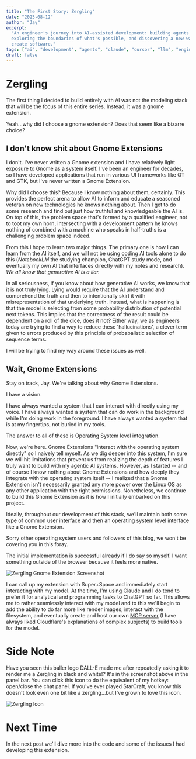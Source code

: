 ```yaml
---
title: "The First Story: Zergling"
date: "2025-08-12"
author: "Jay"
excerpt:
  "An engineer's journey into AI-assisted development: building agents with AI,
  exploring the boundaries of what's possible, and discovering a new way to
  create software."
tags: ["ai", "development", "agents", "claude", "cursor", "llm", "engineering"]
draft: false
---
```


# Zergling

The first thing I decided to build entirely with AI was not the modeling stack
that will be the focus of this entire series. Instead, it was a gnome extension.

Yeah...why did I choose a gnome extension? Does that seem like a bizarre choice?

## I don't know shit about Gnome Extensions

I don't. I've never written a Gnome extension and I have relatively light
exposure to Gnome as a system itself. I've been an engineer for decades, so I
have developed applications that run in various UI frameworks like QT and GTK,
but I've never written a Gnome Extension.

Why did I choose this? Because I know nothing about them, certainly. This
provides the perfect arena to allow AI to inform and educate a seasoned veteran
on new technologies he knows nothing about. Then I get to do some research and
find out just how truthful and knowledgeable the AI is. On top of this, the
problem space that's formed by a qualified engineer, not to toot my own horn,
intersecting with a development pattern he knows nothing of combined with a
machine who speaks in half-truths is a challenging problem space indeed.

From this I hope to learn two major things. The primary one is how I can learn
from the AI itself, and we will not be using coding AI tools alone to do this
(_NotebookLM_ the studying champion, ChatGPT study mode, and eventually my own
AI that interfaces directly with my notes and research). _We all know that
generative AI is a liar._

In all seriousness, if you know about how generative AI works, we know that it
is not truly lying. Lying would require that the AI understand and comprehend
the truth and then to intentionally skirt it with misrepresentation of that
underlying truth. Instead, what is happening is that the model is selecting from
some probability distribution of potential next tokens. This implies that the
correctness of the result could be dependent on a roll of the dice, does it not?
Either way, we as engineers today are trying to find a way to reduce these
'hallucinations', a clever term given to errors produced by this principle of
probabalistic selection of sequence terms.

I will be trying to find my way around these issues as well.

## Wait, Gnome Extensions

Stay on track, Jay. We're talking about why Gnome Extensions.

I have a vision.

I have always wanted a system that I can interact with directly using my voice.
I have always wanted a system that can do work in the background while I'm doing
work in the foreground. I have always wanted a system that is at my fingertips,
not buried in my tools.

The answer to all of these is Operating System level integration.

Now, we're here. Gnome Extensions "interact with the operating system directly"
so I naively tell myself. As we dig deeper into this system, I'm sure we will
hit limitations that prevent us from realizing the depth of features I truly
want to build with my agentic AI systems. However, as I started -- and of course
I know nothing about Gnome Extensions and how deeply they integrate with the
operating system itself -- I realized that a Gnome Extension isn't necessarily
granted any more power over the Linux OS as any other application with the right
permissions. Nonetheless, we continue to build this Gnome Extension as it is how
I initially embarked on this project.

Ideally, throughout our development of this stack, we'll maintain both some type
of common user interface and then an operating system level interface like a
Gnome Extension.

Sorry other operating system users and followers of this blog, we won't be
covering you in this foray.

The initial implementation is successful already if I do say so myself. I want
something outside of the browser because it feels more native.

![Zergling Gnome Extension Screenshot](/images/Zergling.Extension.First.png)

I can call up my extension with Super+Space and immediately start interacting
with my model. At the time, I'm using Claude and I do tend to prefer it for
analytical and programming tasks to ChatGPT so far. This allows me to rather
seamlessly interact with my model and to this we'll begin to add the ability to
do far more like render images, interact with the filesystem, and eventually
create and host our own
[MCP server](https://www.cloudflare.com/learning/ai/what-is-model-context-protocol-mcp/)
(I have always liked Cloudflare's explanations of complex subjects) to build
tools for the model.

# Side Note

Have you seen this baller logo DALL-E made me after repeatedly asking it to
render me a Zergling in black and white!? It's in the screenshot above in the
panel bar. You can click this icon to do the equivalent of my hotkey: open/close
the chat panel. If you've ever played StarCraft, you know this doesn't look even
one bit like a zergling...but I've grown to love this icon.

![Zergling Icon](/images/zergling.png)

# Next Time

In the next post we'll dive more into the code and some of the issues I had
developing this extension.

